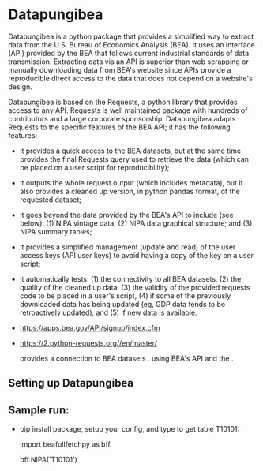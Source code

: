 <h1> Datapungibea  </h1>

  Datapungibea is a python package that provides a simplified way to extract data from the U.S. Bureau of Economics Analysis (BEA).  It uses an interface
  (API) provided by the BEA that follows current industrial standards of data transmission.  Extracting data via an API is superior 
  than web scrapping or manually downloading data from BEA's website since APIs provide a reproducible direct access to the 
  data that does not depend on a website's design.  
  
  Datapungibea is based on the Requests, a python library that provides access to any API.  Requests is well maintained package with hundreds of contributors and a large corporate sponsorship.  Datapungibea adapts Requests to the specific features of the BEA API; it has the following features:

  - it provides a quick access to the BEA datasets, but at the same time provides the final Requests query used to retrieve the data (which can be placed on a user script for reproducibility);
  - it outputs the whole request output (which includes metadata), but it also provides a cleaned up version, in python pandas format, of the requested dataset;
  - it goes beyond the data provided by the BEA's API to include (see below): (1) NIPA vintage data; (2) NIPA data graphical structure; and (3) NIPA summary tables;      
  - it provides a simplified management (update and read) of the user access keys (API user keys) to avoid having a copy of the key on a user script;
  - it automatically tests: (1) the connectivity to all BEA datasets, (2) the quality of the cleaned up data, (3) the validity of the provided requests code to be placed in a user's script, (4) if some of 
  the previously downloaded data has being updated (eg, GDP data tends to be retroactively updated), and (5) if new data is available. 


- https://apps.bea.gov/API/signup/index.cfm
- https://2.python-requests.org//en/master/
  
  
  provides a connection to BEA datasets .  using BEA's API and the .  


<h2> Setting up Datapungibea </h2>

Sample run:
  - 

  - pip install package, setup your config, and type to get table T10101:
    
    import beafullfetchpy as bff

    bff.NIPA('T10101')


